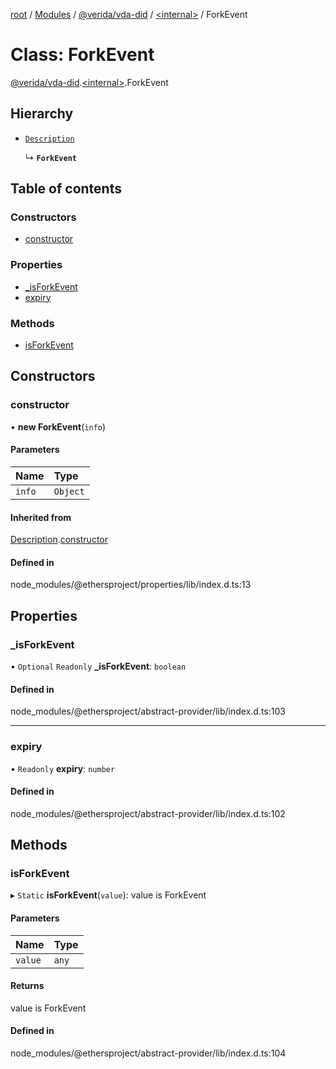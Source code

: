 [root](../README.md) / [Modules](../modules.md) / [@verida/vda-did](../modules/verida_vda_did.md) / [<internal\>](../modules/verida_vda_did._internal_.md) / ForkEvent

# Class: ForkEvent

[@verida/vda-did](../modules/verida_vda_did.md).[<internal\>](../modules/verida_vda_did._internal_.md).ForkEvent

## Hierarchy

- [`Description`](verida_vda_did._internal_.Description.md)

  ↳ **`ForkEvent`**

## Table of contents

### Constructors

- [constructor](verida_vda_did._internal_.ForkEvent.md#constructor)

### Properties

- [\_isForkEvent](verida_vda_did._internal_.ForkEvent.md#_isforkevent)
- [expiry](verida_vda_did._internal_.ForkEvent.md#expiry)

### Methods

- [isForkEvent](verida_vda_did._internal_.ForkEvent.md#isforkevent)

## Constructors

### constructor

• **new ForkEvent**(`info`)

#### Parameters

| Name | Type |
| :------ | :------ |
| `info` | `Object` |

#### Inherited from

[Description](verida_vda_did._internal_.Description.md).[constructor](verida_vda_did._internal_.Description.md#constructor)

#### Defined in

node_modules/@ethersproject/properties/lib/index.d.ts:13

## Properties

### \_isForkEvent

• `Optional` `Readonly` **\_isForkEvent**: `boolean`

#### Defined in

node_modules/@ethersproject/abstract-provider/lib/index.d.ts:103

___

### expiry

• `Readonly` **expiry**: `number`

#### Defined in

node_modules/@ethersproject/abstract-provider/lib/index.d.ts:102

## Methods

### isForkEvent

▸ `Static` **isForkEvent**(`value`): value is ForkEvent

#### Parameters

| Name | Type |
| :------ | :------ |
| `value` | `any` |

#### Returns

value is ForkEvent

#### Defined in

node_modules/@ethersproject/abstract-provider/lib/index.d.ts:104
